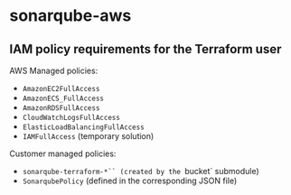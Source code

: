 # sonarqube-aws

## IAM policy requirements for the Terraform user

AWS Managed policies:

* `AmazonEC2FullAccess`
* `AmazonECS_FullAccess`
* `AmazonRDSFullAccess`
* `CloudWatchLogsFullAccess`
* `ElasticLoadBalancingFullAccess`
* `IAMFullAccess` (temporary solution)

Customer managed policies:

* `sonarqube-terraform-*`` (created by the `bucket` submodule)
* `SonarqubePolicy` (defined in the corresponding JSON file)
